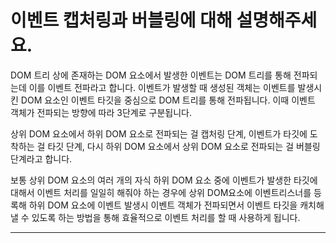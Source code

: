 # 이벤트 캡처링과 버블링에 대해 설명해주세요.

DOM 트리 상에 존재하는 DOM 요소에서 발생한 이벤트는 DOM 트리를 통해 전파되는데 이를 이벤트 전파라고 합니다. 이벤트가 발생할 때 생성된 객체는 이벤트를 발생시킨 DOM 요소인 이벤트 타깃을 중심으로 DOM 트리를 통해 전파됩니다. 이때 이벤트 객체가 전파되는 방향에 따라 3단계로 구분됩니다.

상위 DOM 요소에서 하위 DOM 요소로 전파되는 걸 캡처링 단계, 이벤트가 타깃에 도착하는 걸 타깃 단계, 다시 하위 DOM 요소에서 상위 DOM 요소로 전파되는 걸 버블링 단계라고 합니다. 

보통 상위 DOM 요소의 여러 개의 자식 하위 DOM 요소 중에 이벤트가 발생한 타깃에 대해서 이벤트 처리를 일일히 해줘야 하는 경우에 상위 DOM요소에 이벤트리스너를 등록해 하위 DOM 요소에 이벤트 발생시 이벤트 객체가 전파되면서 이벤트 타깃을 캐치해낼 수 있도록 하는 방법을 통해 효율적으로 이벤트 처리를 할 때 사용하게 됩니다.

---